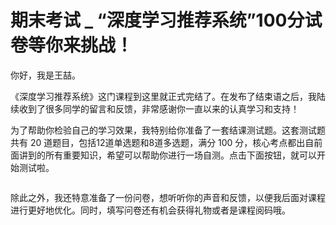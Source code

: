 # 期末考试 _ “深度学习推荐系统”100分试卷等你来挑战！


你好，我是王喆。

《深度学习推荐系统》这门课程到这里就正式完结了。在发布了结束语之后，我陆续收到了很多同学的留言和反馈，非常感谢你一直以来的认真学习和支持！

为了帮助你检验自己的学习效果，我特别给你准备了一套结课测试题。这套测试题共有 20 道题目，包括12道单选题和8道多选题，满分 100 分，核心考点都出自前面讲到的所有重要知识，希望可以帮助你进行一场自测。点击下面按钮，就可以开始测试啦。

[<img src="https://static001.geekbang.org/resource/image/28/a4/28d1be62669b4f3cc01c36466bf811a4.png" alt="">](http://time.geekbang.org/quiz/intro?act_id=358&amp;exam_id=970)

除此之外，我还特意准备了一份问卷，想听听你的声音和反馈，以便我后面对课程进行更好地优化。同时，填写问卷还有机会获得礼物或者是课程阅码哦。

[<img src="https://static001.geekbang.org/resource/image/a6/28/a687f6da2e4a405af0b83c82932a9a28.jpg" alt="">](https://jinshuju.net/f/Fstsjz)
